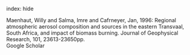 index: hide

<div class="Citation">

  <div class="Citation-body">
    <div class="Citation-text">Maenhaut, Willy and Salma, Imre and Cafrneyer, Jan, 1996: Regional atmospheric aerosol composition and sources in the eastern Transvaal, South Africa, and impact of biomass burning. <span class="Article-journal">Journal of Geophysical Research, </span><span class="Article-volume">101, </span>23613-23650pp.</div>
    <div class="Citation-links">
      <div class="CitationLink" data-href="https://scholar.google.com/scholar?q=Regional+atmospheric+aerosol+composition+and+sources+in+the+eastern+Transvaal%2C+South+Africa%2C+and+impact+of+biomass+burning">
        <div class="CitationLink-icon CitationLink-Scholar"></div>
        <div class="CitationLink-text">Google Scholar</div>
      </div>
    </div>
  </div>
</div>


<div class="Citation-copy">

</div>